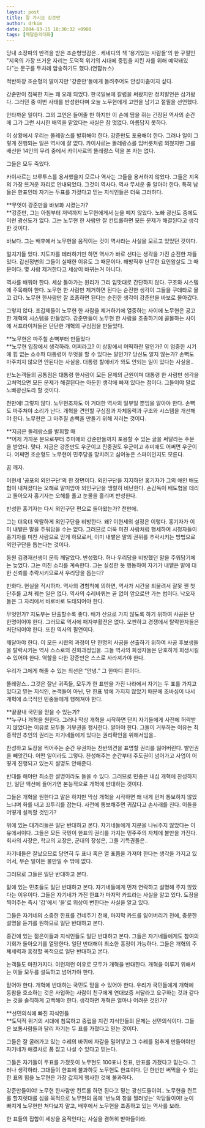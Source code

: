 ```yaml
---
layout: post
title: 잘 가시오 강준만
author: drkim
date: 2004-03-15 18:30:32 +0900
tags: [깨달음의대화]
---
```

당내 소장파의 반격을 받은 조순형엉감은.. 케네디의 책 '용기있는 사람들'의 한 구절인 "지옥의 가장 뜨거운 자리는 도덕적 위기의 시대에 중립을 지킨 자를 위해 예약돼있다"는 문구를 두차례 암송하기도 했다.(연합뉴스)

적반하장 조순형의 말이지만 '강준만'들에게 들려주어도 안성마춤이지 싶다. 

강준만이 침묵한 지는 꽤 오래 되었다. 한국일보에 칼럼을 써왔지만 정치발언은 삼가왔다. 그러던 중 이번 사태를 반성한다며 오늘 노무현에게 고언을 남기고 절필을 선언했다. 

안타까운 일이다. 그의 고언은 들어줄 만 하지만 이 손에 땀을 쥐는 긴장된 역사의 순간에 그가 그런 시시한 배역을 맡았다는 사실은 참 멋없다. 아름답지 못하다. 

이 상황에서 우리는 똘레랑스를 발휘해야 한다. 강준만도 포용해야 한다. 그러나 일이 그렇게 진행되는 일은 역사에 잘 없다. 카이사르는 똘레랑스를 입버릇처럼 외쳤지만 그를 배신한 14인의 무리 중에서 카이사르의 똘레랑스 덕을 본 자는 없다. 

그들은 모두 죽었다. 

카이사르는 브루투스를 용서했을지 모르나 역사는 그들을 용서하지 않았다. 그들은 지옥의 가장 뜨거운 자리로 안내되었다. 그것이 역사다. 역사 무서운 줄 알아야 한다. 특히 남들은 한표인데 자기는 두표를 가졌다고 믿는 지식인들은 더욱 그러하다.

**무엇이 강준만을 바보화 시켰는가?  
**강준만, 그는 아침부터 저녁까지 노무현에게서 눈을 떼지 않았다. 노빠 광신도 중에도 이런 광신도가 없다. 그는 노무현 한 사람만 잘 컨트롤하면 모든 문제가 해결된다고 생각한 것이다. 

바보다. 그는 배후에서 노무현을 움직이는 것이 역사라는 사실을 모르고 있었던 것이다. 

얼치기들 있다. 지도자를 테러하기만 하면 역사가 바로 선다는 생각을 가진 순진한 자들 있다. 갑신정변의 그들이 실패한 이유도 그 때문이다. 해방직후 난무한 요인암살도 그 때문이다. 몇 사람 제거한다고 세상이 바뀌는거 아니다. 

역사를 배워야 한다. 세상 돌아가는 원리가 그리 입맛대로 간단하지 않다. 구조와 시스템에 주목해야 한다. 노무현 한 사람만 제거하면 된다는 순진한 생각이 그들을 쿠데타로 몰고 갔다. 노무현 한사람만 잘 조종하면 된다는 순진한 생각이 강준만을 바보로 몰아갔다.

그렇지 않다. 조갑제들이 노무현 한 사람을 제거하기에 열중하는 사이에 노무현은 공고한 개혁의 시스템을 만들었다. 강준만들이 노무현 한 사람을 조종하기에 골몰하는 사이에 서프라이저들은 단단한 개혁의 구심점을 만들었다. 

**노무현은 마주칠 손뼉부터 만들었다  
**노무현 입장에서 생각하라. 어쩌라고? 이 상황에서 어떡하란 말인가? 이 엄중한 시기에 힘 없는 소수파 대통령이 무엇을 할 수 있다는 말인가? 당신도 알지 않는가? 손뼉도 마주치지 않으면 안된다는 사실을. 대통령 할애비가 와도 안되는 일이 있다는 사실을..

반노논객들의 공통점은 대통령 한사람이 모든 문제의 근원이며 대통령 한 사람만 생각을 고쳐먹으면 모든 문제가 해결된다는 아둔한 생각에 빠져 있다는 점이다. 그들이야 말로 노빠광신도라 할 것이다. 

천만에! 그렇지 않다. 노무현조차도 이 거대한 역사의 일부일 뿐임을 알아야 한다. 손뼉도 마주쳐야 소리가 난다. 개혁을 견인할 구심점과 자체동력과 구조와 시스템을 개선해야 한다. 노무현은 그 마주칠 손뼉을 만들기 위해 저러는 것이다. 

**지금은 똘레랑스를 발휘할 때  
**어제 가까운 분으로부터 추미애와 강준만들까지 포용할 수 있는 글을 써달라는 주문을 받았다. 맞다. 지금은 강준만도 우군이고 진중권도 우군이고 추미애도 어쩌면 우군이다. 어쩌면 조순형도 노무현이 민주당을 망치려고 심어놓은 스파이인지도 모른다. 

꿈 깨자. 

이현세 '공포의 외인구단'의 한 장면이다. 외인구단을 지지하던 홍기자가 그의 애인 배도협이 내쳐졌다는 오해로 말미암아 외인구단을 맹렬히 비난한다. 손감독이 배도협을 데리고 돌아오자 홍기자는 오해를 풀고 눈물을 흘리며 반성한다. 

반성한 홍기자는 다시 외인구단 편으로 돌아왔는가? 천만에. 

그는 더욱더 악랄하게 외인구단을 비방한다. 왜? 이현세의 설정은 이렇다. 홍기자가 이미 내뱉은 말을 주워담을 수는 없다. 그러므로 더욱 미친 사람처럼 행세하여 시청자들이 홍기자를 미친 사람으로 믿게 하므로서, 이미 내뱉은 말의 권위를 추락시키는 방법으로 외인구단을 돕는다는 것이다. 

동원 김경재선생이 문득 깨달았다. 반성했다. 허나 우리당을 비방했던 말을 주워담기에는 늦었다. 그는 미친 소리를 계속한다. 그는 실성한 듯 행동하여 자기가 내뱉은 말에 대한 신뢰를 추락시키므로서 우리당을 돕는다?

만화다. 현실을 직시하자. 역사의 경험칙에 의하면, 역사가 시간을 되물려서 잘못 꿴 첫 단추를 고쳐 꿰는 일은 없다. 역사의 수레바퀴는 끝 없이 앞으로만 가는 법이다. 낙오자들은 그 자리에서 바로바로 도태되어야 한다. 

무엇인가? 지도부는 단출할수록 좋다. 배가 산으로 가지 않도록 하기 위하여 사공은 단 한명이어야 한다. 그러므로 역사에 패자부활전은 없다. 오판하고 경쟁에서 탈락한자들은 처단되어야 한다. 또한 역사의 필연이다. 

깨달아야 한다. 이 모든 시련의 과정이 단 한명의 사공을 선출하기 위하여 사공 후보생들을 탈락시키는 역사 스스로의 진화과정임을. 그들 역사의 희생자들은 단호하게 희생시킬 수 있어야 한다. 역할을 다한 강준만은 스스로 사라져가야 한다. 

우리가 그에게 해줄 수 있는 최선은 “안녕.” 그 한마디 뿐이다. 

똘레랑스.. 그것은 잘난 귀족들, 모두가 한 표만을 가진 나라에서 자기는 두 표를 가지고 있다고 믿는 지식인, 논객들이 아닌, 단 한표 밖에 가지지 않았기 때문에 조바심이 나서 개혁에 소극적인 민중들에게 행해져야 한다. 

**끝끝내 국민을 믿을 수 있는가?  
**누구나 개혁을 원한다. 그러나 막상 개혁을 시작하면 단지 자기들에게 사전에 허락받지 않았다는 이유로 모두들 거부권을 행사한다. 알아야 한다. 그들이 거부하는 이유는 최종적인 추인의 권리는 자기네들에게 있다는 권리확인을 위해서임을..

찬성하고 도장을 찍어주는 순간 유권자는 찬반의견을 표명할 권리를 잃어버린다. 발언권을 빼앗긴다. 어떤 일이라도 그렇다. 찬성해주는 순간부터 주도권이 넘어가고 사업이 어떻게 진행되고 있는지 설명도 안해준다. 

반대를 해야만 최소한 설명이라도 들을 수 있다. 그러므로 민중은 내심 개혁에 찬성하지만, 일단 액션에 들어가면 본능적으로 개혁에 반대하는 것이다. 

그들은 개혁을 원한다고 말은 하지만 막상 개혁을 시작하면 왜 내게 먼저 통보하지 않았느냐며 화를 내고 꼬투리를 잡는다. 사전에 통보해주면 귀찮다고 손사래를 친다. 이들을 어떻게 설득할 것인가?

위에 있는 대가리들은 일단 반대하고 본다. 자기네들에게 지분을 나눠주지 않았다는 이유에서이다. 그들은 모든 국민이 한표의 권리를 가지는 민주주의 자체에 불만을 가진다. 회사의 사장은, 학교의 교장은, 군대의 장성은, 그들 기득권들은.. 

자기네들은 잘났으므로 당연히 두 표나 혹은 열 표쯤을 가져야 한다는 생각을 가지고 있어서, 무슨 일이든 불만일 수 밖에 없다. 

그러므로 그들은 일단 반대하고 본다. 

밑에 있는 민초들도 일단 반대하고 본다. 자기네들에게 먼저 연락하고 설명해 주지 않았다는 이유이다. 그들은 자기네가 가진 한표가 마지막 카드라는 사실을 알고 있다. 도장을 찍어주는 즉시 '갑'에서 '을'로 위상이 변한다는 사실을 알고 있다. 

그들은 자기네의 소중한 한표를 건네주기 전에, 마지막 카드를 잃어버리기 전에, 충분한 설명을 듣기를 원하므로 일단 반대하고 본다. 

중간에 있는 젊은이들과 지식인들도 일단 반대하고 본다. 그들은 자기네들에게도 참여의 기회가 돌아오기를 열망한다. 일단 반대해야 최소한 흥정이 가능하다. 그들은 개혁의 주체세력과 흥정할 목적으로 일단 반대하고 본다. 

논객들도 마찬가지다. 이런저런 이유로 모두가 개혁을 반대한다. 개혁을 이루기 위해서는 이들 모두를 설득하고 넘어가야 한다. 

믿어야 한다. 개혁에 반대하는 국민도 믿을 수 있어야 한다. 우리가 국민들에게 개혁에 동참을 호소하는 것은 사업하는 사람이 친구에게 연대보증 서달라고 요구하는 것과 같다는 것을 솔직하게 고백해야 한다. 생각하면 개혁은 얼마나 어려운 것인가?

**선민의식에 빠진 지식인들  
**도덕적 위기의 시대에 침묵하고 중립을 지킨 지식인들의 문제는 선민의식이다. 그들은 보통사람들과 달리 자기는 두 표를 가졌다고 믿는 것이다. 

그들은 잘 굴러가고 있는 수레의 바퀴에 자갈을 밀어넣고 그 수레를 멈추게 만들어야만 자기네가 해결사로 폼 잡고 나설 수 있다고 믿는다. 

그들은 자기들이 두표를 가졌듯이 노무현도 100표나 천표, 만표를 가졌다고 믿는다. 그러나 생각하라. 그대들이 한표에 불과하듯 노무현도 한표이다. 단 한번만 써먹을 수 있는 한 표의 힘을 노무현은 가장 값지게 행사한 것에 불과하다. 

강준만들이여! 노무현 한사람만 컨트롤 하면 된다고 믿는 광신도들이여.. 노무현을 컨트롤 할지렛대를 심을 목적으로 노무현의 몸에 '반노의 창을 찔러넣는' 악당들이여! 눈이 빠지게 노무현만 쳐다보지 말고, 배후에서 노무현을 조종하고 있는 역사를 보라. 

한 표들의 집합이 세상을 움직인다는 사실을 겸허히 받아들이라.